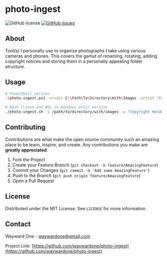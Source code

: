 # photo-ingest

![GitHub license](https://img.shields.io/github/license/waywardone/photo-ingest) [![GitHub issues](https://img.shields.io/github/issues/waywardone/photo-ingest)](https://github.com/waywardone/photo-ingest/issues)

## About

Tool(s) I personally use to organize photographs I take using various cameras and phones. This covers the gamut of renaming, rotating, adding copyright notices and storing them in a personally appealing folder structure.



## Usage


```sh
# PowerShell version
.\photo-ingest.ps1 -srcdir C:\Path\To\Directory\With\Images -artist "Copyright Holder" -groupby md -device "iPhone"

# Bash (Linux and WSL on Windows only) version
./photo-ingest.sh -s /path/to/directory/with/images -a "Copyright Holder" -g md -c "iPhone"
```



## Contributing


Contributions are what make the open source community such an amazing place to be learn, inspire, and create. Any contributions you make are **greatly appreciated**.

1. Fork the Project
2. Create your Feature Branch (`git checkout -b feature/AmazingFeature`)
3. Commit your Changes (`git commit -m 'Add some AmazingFeature'`)
4. Push to the Branch (`git push origin feature/AmazingFeature`)
5. Open a Pull Request



## License

Distributed under the MIT License. See `LICENSE` for more information.



## Contact

Wayward One - waywardone@gmail.com

Project Link: [https://github.com/waywardone/photo-ingest](https://github.com/waywardone/photo-ingest)



